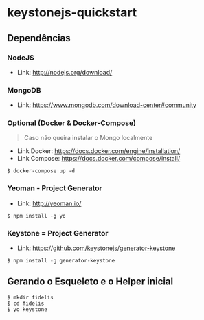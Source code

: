 # keystonejs-quickstart


## Dependências 

### NodeJS
* Link: http://nodejs.org/download/

### MongoDB
* Link: https://www.mongodb.com/download-center#community

### Optional (Docker & Docker-Compose)
> Caso não queira instalar o Mongo localmente
* Link Docker: https://docs.docker.com/engine/installation/
* Link Compose: https://docs.docker.com/compose/install/

```
$ docker-compose up -d
```

### Yeoman - Project Generator
* Link: http://yeoman.io/

```
$ npm install -g yo
```

### Keystone = Project Generator
* Link: https://github.com/keystonejs/generator-keystone

```
$ npm install -g generator-keystone
```

## Gerando o Esqueleto e o Helper inicial 

```
$ mkdir fidelis
$ cd fidelis
$ yo keystone
```

